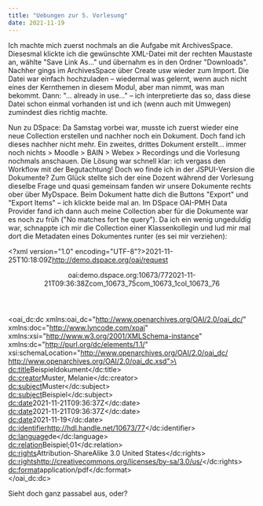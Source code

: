 ```yaml
---
title: "Uebungen zur 5. Vorlesung"
date: 2021-11-19
---
```

Ich machte mich zuerst nochmals an die Aufgabe mit ArchivesSpace. Diesesmal klickte ich die gewünschte XML-Datei mit der rechten Maustaste an, wählte "Save Link As..." und übernahm es in den Ordner "Downloads". Nachher gings im ArchivesSpace über Create usw wieder zum Import. Die Datei war einfach hochzuladen – wiedermal was gelernt, wenn auch nicht eines der Kernthemen in diesem Modul, aber man nimmt, was man bekommt.
Dann: "... already in use..." – ich interpretierte das so, dass diese Datei schon einmal vorhanden ist und ich (wenn auch mit Umwegen) zumindest dies richtig machte.

Nun zu DSpace: Da Samstag vorbei war, musste ich zuerst wieder eine neue Collection erstellen und nachher noch ein Dokument. Doch fand ich dieses nachher nicht mehr. Ein zweites, drittes Dokument erstellt... immer noch nichts > Moodle > BAIN > Webex > Recordings und die Vorlesung nochmals anschauen. Die Lösung war schnell klar: ich vergass den Workflow mit der Begutachtung! Doch wo finde ich in der JSPUI-Version die Dokumente? Zum Glück stellte sich der eine Dozent während der Vorlesung dieselbe Frage und quasi gemeinsam fanden wir unsere Dokumente rechts ober über MyDspace. Beim Dokument hatte dich die Buttons "Export" und "Export Items" – ich klickte beide mal an.
Im DSpace OAI-PMH Data Provider fand ich dann auch meine Collection aber für die Dokumente war es noch zu früh ("No matches fort he query"). Da ich ein wenig ungeduldig war, schnappte ich mir die Collection einer Klassenkollegin und lud mir mal dort die Metadaten eines Dokumentes runter (es sei mir verziehen):

\<?xml version="1.0" encoding="UTF-8"?><?xml-stylesheet type="text/xsl" href="static/style.xsl"?><OAI-PMH xmlns="http://www.openarchives.org/OAI/2.0/" xmlns:xsi="http://www.w3.org/2001/XMLSchema-instance" xsi:schemaLocation="http://www.openarchives.org/OAI/2.0/ http://www.openarchives.org/OAI/2.0/OAI-PMH.xsd"><responseDate>2021-11-25T10:18:09Z</responseDate><request verb="ListRecords" metadataPrefix="oai_dc" set="col_10673_76">http://demo.dspace.org/oai/request</request><ListRecords><record><header><identifier>oai:demo.dspace.org:10673/77</identifier><datestamp>2021-11-21T09:36:38Z</datestamp><setSpec>com_10673_75</setSpec><setSpec>com_10673_1</setSpec><setSpec>col_10673_76</setSpec></header><metadata><oai_dc:dc xmlns:oai_dc="http://www.openarchives.org/OAI/2.0/oai_dc/" xmlns:doc="http://www.lyncode.com/xoai" xmlns:xsi="http://www.w3.org/2001/XMLSchema-instance" xmlns:dc="http://purl.org/dc/elements/1.1/" xsi:schemaLocation="http://www.openarchives.org/OAI/2.0/oai_dc/ http://www.openarchives.org/OAI/2.0/oai_dc.xsd">\   
<dc:title>Beispieldokument</dc:title>   
<dc:creator>Muster, Melanie</dc:creator>   
<dc:subject>Muster</dc:subject>   
<dc:subject>Beispiel</dc:subject>   
<dc:date>2021-11-21T09:36:37Z</dc:date>   
<dc:date>2021-11-21T09:36:37Z</dc:date>   
<dc:date>2021-11-19</dc:date>   
<dc:identifier>http://hdl.handle.net/10673/77</dc:identifier>   
<dc:language>de</dc:language>   
<dc:relation>Beispiel;01</dc:relation>   
<dc:rights>Attribution-ShareAlike 3.0 United States</dc:rights>   
<dc:rights>http://creativecommons.org/licenses/by-sa/3.0/us/</dc:rights>   
<dc:format>application/pdf</dc:format>   
</oai_dc:dc></metadata></record></ListRecords></OAI-PMH>   

Sieht doch ganz passabel aus, oder?
